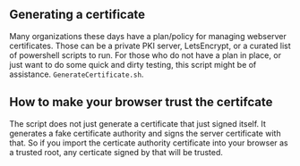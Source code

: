 ## Generating a certificate
Many organizations these days have a plan/policy for managing webserver
certificates.  Those can be a private PKI server, LetsEncrypt, or a
curated list of powershell scripts to run.  For those who do not have
a plan in place, or just want to do some quick and dirty testing, this
script might be of assistance.
`GenerateCertificate.sh`. 

## How to make your browser trust the certifcate
The script does not just generate a certificate that just signed itself.
It generates a fake certificate authority and signs the server certificate
with that.  So if you import the certicate authority certificate into
your browser as a trusted root, any certicate signed by that will
be trusted.
